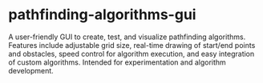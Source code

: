 # pathfinding-algorithms-gui
A user-friendly GUI to create, test, and visualize pathfinding algorithms. Features include adjustable grid size, real-time drawing of start/end points and obstacles, speed control for algorithm execution, and easy integration of custom algorithms. Intended for experimentation and algorithm development.

